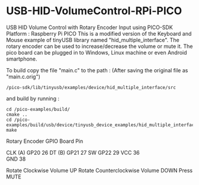 # USB-HID-VolumeControl-RPi-PICO
USB HID Volume Control with Rotary Encoder Input using PICO-SDK
Platform : Raspberry Pi PICO
This is a modified version of the Keyboard and Mouse example of tinyUSB library named "hid_multiple_interface".
The rotary encoder can be used to increase/decrease the volume or mute it.
The pico board can be plugged in to Windows, Linux machine or even Android smartphone.

To build copy the file "main.c" to the path :
(After saving the original file as "main.c.orig")
	
	/pico-sdk/lib/tinyusb/examples/device/hid_multiple_interface/src

and build by running :

	cd /pico-examples/build/ 
	cmake .. 
	cd /pico-examples/build/usb/device/tinyusb_device_examples/hid_multiple_interface
	make


Rotary Encoder	GPIO	Board Pin

CLK (A)		GP20 	26
DT (B)		GP21 	27
SW	  	GP22 	29 
VCC			36	
GND			38

Rotate Clockwise	Volume UP
Rotate Counterclockwise	Volume DOWN
Press			MUTE
